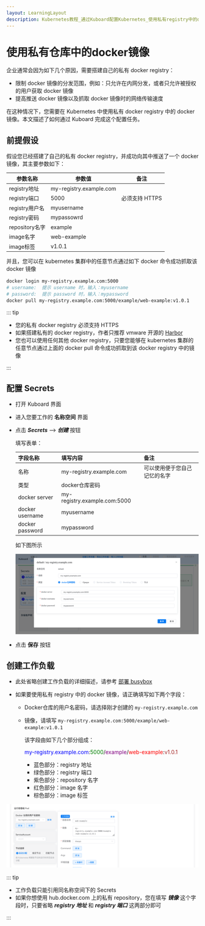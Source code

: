 ```yaml
---
layout: LearningLayout
description: Kubernetes教程_通过Kuboard配置Kubernetes_使用私有registry中的docker镜像
---
```


# 使用私有仓库中的docker镜像

企业通常会因为如下几个原因，需要搭建自己的私有 docker registry：
* 限制 docker 镜像的分发范围，例如：只允许在内网分发，或者只允许被授权的用户获取 docker 镜像
* 提高推送 docker 镜像以及抓取 docker 镜像时的网络传输速度

在这种情况下，您需要在 Kubernetes 中使用私有 docker registry 中的 docker 镜像。本文描述了如何通过 Kuboard 完成这个配置任务。

## 前提假设

假设您已经搭建了自己的私有 docker registry，并成功向其中推送了一个 docker 镜像，其主要参数如下：

| 参数名称       | 参数值                  | 备注           |
| -------------- | ----------------------- | -------------- |
| registry地址   | my-registry.example.com |                |
| registry端口   | 5000                    | 必须支持 HTTPS |
| registry用户名 | myusername              |                |
| registry密码   | mypassowrd              |                |
| repository名字 | example                 |                |
| image名字      | web-example             |                |
| image标签      | v1.0.1                  |                |

并且，您可以在 kubernetes 集群中的任意节点通过如下 docker 命令成功抓取该 docker 镜像

``` sh
docker login my-registry.example.com:5000
# username:  提示 username 时，输入：myusername
# password:  提示 password 时，输入：mypassword
docker pull my-registry.example.com:5000/example/web-example:v1.0.1
```

::: tip

* 您的私有 docker registry 必须支持 HTTPS
* 如果搭建私有的 docker registry，作者只推荐 vmware 开源的 [Harbor](https://github.com/goharbor/harbor)
* 您也可以使用任何其他 docker registry，只要您能够在 kubernetes 集群的任意节点通过上面的 docker pull 命令成功抓取到该 docker registry 中的镜像

:::

## 配置 Secrets

* 打开 Kuboard 界面

* 进入您要工作的 **名称空间** 界面

* 点击 ***Secrets*** --> ***创建*** 按钮

  填写表单：

  | 字段名称        | 填写内容                     | 备注                         |
  | --------------- | ---------------------------- | ---------------------------- |
  | 名称            | my-registry.example.com      | 可以使用便于您自己记忆的名字 |
  | 类型            | docker仓库密码               |                              |
  | docker server   | my-registry.example.com:5000 |                              |
  | docker username | myusername                   |                              |
  | docker password | mypassword                   |                              |

  如下图所示

  ![Kubernetes教程：使用私有仓库中的 docker 镜像](./private-registry.assets/image-20190902223052044.png)

* 点击 **保存** 按钮



## 创建工作负载

* 此处省略创建工作负载的详细描述，请参考 [部署 busybox](/guide/example/busybox.html)

* 如果要使用私有 registry 中的 docker 镜像，请正确填写如下两个字段：

  * Docker仓库的用户名密码，请选择刚才创建的 `my-registry.example.com`

  * 镜像，请填写 `my-registry.example.com:5000/example/web-example:v1.0.1`

    该字段由如下几个部分组成：

    <font color="blue" weight="500">my-registry.example.com</font>:<font color="green" weight="500">5000</font>/<font color="purple" weight="500">example</font>/<font color="red" weight="500">web-example</font>:<font color="brown" weight="500">v1.0.1</font>
    
    * 蓝色部分：registry 地址
    * 绿色部分：registry 端口
    * 紫色部分：repository 名字
    * 红色部分：image 名字
    * 棕色部分：image 标签

![Kubernetes教程：使用私有仓库中的 docker 镜像](./private-registry.assets/image-20190902223708740.png)



::: tip

* 工作负载只能引用同名称空间下的 Secrets
* 如果你想使用 hub.docker.com 上的私有 repository，您在填写 ***镜像*** 这个字段时，只要省略 ***registry 地址*** 和 ***registry 端口*** 这两部分即可

:::
